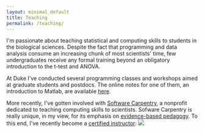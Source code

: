 ```yaml
---
layout: minimal_default
title: Teaching
permalink: /teaching/
---
```

I'm passionate about teaching statistical and computing skills to students in the biological sciences. Despite the fact that programming and data analysis consume an increasing chunk of most scientists' time, few undergraduates receive any formal training beyond an obligatory introduction to the t-test and ANOVA. 

At Duke I've conducted several programming classes and workshops aimed at graduate students and postdocs. The online notes for one of them, an introduction to Matlab, are available [here](http://www.duke.edu/~jmp33/matlab).

More recently, I've gotten involved with [Software Carpentry](http://www.software-carpentry.org), a nonprofit dedicated to teaching computing skills to scientists. Sofware Carpentry is really unique, in my view, for its emphasis on [evidence-based pedagogy](http://teaching.software-carpentry.org/materials). To this end, I've recently become a [certified instructor](http://software-carpentry.org/badges/instructor.html): ![](http://software-carpentry.org/img/badges/instructor.png)